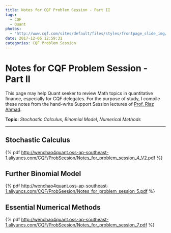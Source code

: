 ```yaml
---
title: Notes for CQF Problem Session - Part II
tags:
  - CQF
  - Quant
photos:
  - 'http://www.cqf.com/sites/default/files/styles/frontpage_slide_img/public/Sample%20lectures_0.jpg?itok=LY_zBzGO'
date: 2017-12-06 12:59:31
categories: CQF Problem Session
---
```


# Notes for CQF Problem Session - Part II

This page may help Quant seeker to review Math topics in quantitative finance, especially for CQF delegates. For the purpose of study, I compile these notes from the hand-write Support Session lectures of [Prof. Riaz Ahmad](http://www.cqf.com/lecturers/profiles?page=2).

**Topic:** *Stochastic Calculus*, *Binomial Model*, *Numerical Methods*

------------

<!-- more -->

##  Stochastic Calculus

{% pdf http://wenchao4quant.oss-ap-southeast-1.aliyuncs.com/CQF/ProbSeesion/Notes_for_problem_session_4_V2.pdf %}

## Further Binomial Model

{% pdf http://wenchao4quant.oss-ap-southeast-1.aliyuncs.com/CQF/ProbSeesion/Notes_for_problem_session_5.pdf %}

## Essential Numerical Methods

{% pdf http://wenchao4quant.oss-ap-southeast-1.aliyuncs.com/CQF/ProbSeesion/Notes_for_problem_session_7.pdf %}



